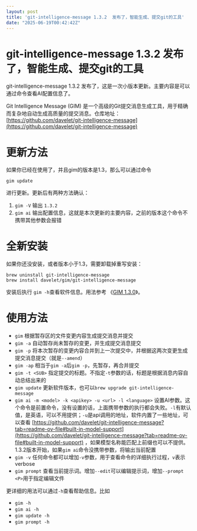 ```yaml
---
layout: post
title: 'git-intelligence-message 1.3.2  发布了，智能生成、提交git的工具'
date: "2025-06-19T00:42:42Z"
---
```

git-intelligence-message 1.3.2 发布了，智能生成、提交git的工具
================================================

git-intelligence-message 1.3.2 发布了，这是一次小版本更新。主要内容是可以通过命令查看AI配置信息了。

Git Intelligence Message (GIM) 是一个高级的Git提交消息生成工具，用于精确而复杂地自动生成高质量的提交消息。仓库地址： [https://github.com/davelet/git-intelligence-message](https://github.com/davelet/git-intelligence-message)

更新方法
====

如果你已经在使用了，并且gim的版本是1.3，那么可以通过命令

    gim update
    

进行更新。更新后有两种方法确认：

1.  `gim -V` 输出 `1.3.2`
2.  `gim ai` 输出配置信息，这就是本次更新的主要内容，之前的版本这个命令不携带其他参数会报错

全新安装
====

如果你还没安装，或者版本小于1.3，需要卸载掉重写安装：

    brew uninstall git-intelligence-message
    brew install davelet/gim/git-intelligence-message
    

安装后执行 `gim -h`查看软件信息。用法参考 《[GIM 1.3.0](https://www.cnblogs.com/somefuture/p/18889281 "GIM 1.3.0 发布了")》。

使用方法
====

*   `gim` 根据暂存区的文件变更内容生成提交消息并提交
*   `gim -a` 自动暂存尚未暂存的变更，并生成提交消息提交
*   `gim -p` 将本次暂存的变更内容合并到上一次提交中，并根据这两次变更生成提交消息提交（就是`--amend`）
*   `gim -ap` 相当于`gim -a`后`gim -p`，先暂存，再合并提交
*   `gim -t <SUB>` 指定提交的标题。不指定`-t`参数的话，标题是根据消息内容自动总结出来的
*   `gim update` 更新软件版本，也可以`brew upgrade git-intelligence-message`
*   `gim ai -m <model> -k <apikey> -u <url> -l <language>` 设置AI参数。这个命令是前置命令，没有设置的话，上面携带参数的执行都会失败。`-l`有默认值，是英语，可以不用提供；`-u`是api调用的地址，软件内置了一些地址，可以查看 [https://github.com/davelet/git-intelligence-message?tab=readme-ov-file#built-in-model-support](https://github.com/davelet/git-intelligence-message?tab=readme-ov-file#built-in-model-support) ，如果模型名称能匹配上前缀也可以不提供。1.3.2版本开始，如果`gim ai`命令没携带参数，将输出当前配置
*   `gim -v` 任何命令都可以增加`-v`参数，用于查看命令的详细执行过程，`v`表示 verbose
*   `gim prompt` 查看当前提示词。增加`--edit`可以编辑提示词，增加`--prompt <P>`用于指定编辑文件

更详细的用法可以通过`-h`查看帮助信息。比如

*   `gim -h`
*   `gim ai -h`
*   `gim update -h`
*   `gim prompt -h`